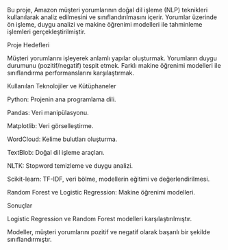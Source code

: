 Bu proje, Amazon müşteri yorumlarının doğal dil işleme (NLP) teknikleri kullanılarak analiz edilmesini ve sınıflandırılmasını içerir. Yorumlar üzerinde ön işleme, duygu analizi ve makine öğrenimi modelleri ile tahminleme işlemleri gerçekleştirilmiştir.

Proje Hedefleri

Müşteri yorumlarını işleyerek anlamlı yapılar oluşturmak.
Yorumların duygu durumunu (pozitif/negatif) tespit etmek.
Farklı makine öğrenimi modelleri ile sınıflandırma performanslarını karşılaştırmak.

Kullanılan Teknolojiler ve Kütüphaneler

Python: Projenin ana programlama dili.

Pandas: Veri manipülasyonu.

Matplotlib: Veri görselleştirme.

WordCloud: Kelime bulutları oluşturma.

TextBlob: Doğal dil işleme araçları.

NLTK: Stopword temizleme ve duygu analizi.

Scikit-learn: TF-IDF, veri bölme, modellerin eğitimi ve değerlendirilmesi.

Random Forest ve Logistic Regression: Makine öğrenimi modelleri.

Sonuçlar

Logistic Regression ve Random Forest modelleri karşılaştırılmıştır.

Modeller, müşteri yorumlarını pozitif ve negatif olarak başarılı bir şekilde sınıflandırmıştır.

